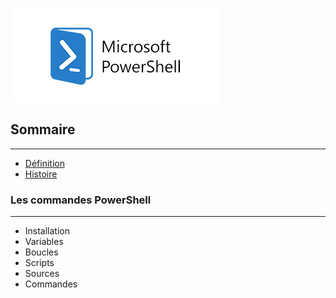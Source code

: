![](Powershell.png)
## Sommaire
---
- [Définition](https://github.com/Anescoo/Linux/blob/main/D%C3%A9finition.md)
- [Histoire](https://github.com/Anescoo/Linux/blob/main/Histoire.md)

### Les commandes PowerShell
---
- Installation
- Variables
- Boucles
- Scripts
- Sources
- Commandes


  
